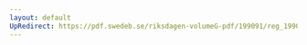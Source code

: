 ```yaml
---
layout: default
UpRedirect: https://pdf.swedeb.se/riksdagen-volumeG-pdf/199091/reg_199091/reg_199091_0095.pdf
---
```

